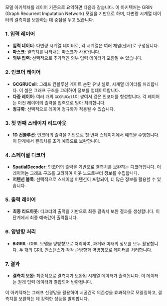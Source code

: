 모델 아키텍처를 레이어 기준으로 요약하면 다음과 같습니다. 이 아키텍처는 GRIN (Graph Recurrent Imputation Network) 모델을 기반으로 하며, 다변량 시계열 데이터의 결측치를 보완하는 데 중점을 두고 있습니다.

### 1. **입력 레이어**

- **입력 데이터**: 다변량 시계열 데이터로, 각 시계열은 여러 채널(센서)로 구성됩니다.
- **마스크**: 결측치를 나타내는 마스크가 사용됩니다.
- **외부 입력**: 선택적으로 추가적인 외부 입력 데이터가 포함될 수 있습니다.

### 2. **인코더 레이어**

- **GCGRUCell**: 그래프 컨볼루션 게이트 순환 유닛 셀로, 시계열 데이터를 처리합니다. 이 셀은 그래프 구조를 고려하여 정보를 업데이트합니다.
- **다중 레이어**: 여러 개의 `GCGRUCell`이 쌓여서 깊은 인코더를 형성합니다. 각 레이어는 이전 레이어의 출력을 입력으로 받아 처리합니다.
- **정규화**: 선택적으로 레이어 정규화가 적용될 수 있습니다.

### 3. **첫 번째 스테이지 리드아웃**

- **1D 컨볼루션**: 인코더의 출력을 기반으로 첫 번째 스테이지에서 예측을 수행합니다. 이 단계에서 결측치를 초기 예측으로 보완합니다.

### 4. **스페이셜 디코더**

- **SpatialDecoder**: 인코더의 출력을 기반으로 결측치를 보완하는 디코더입니다. 이 레이어는 그래프 구조를 고려하여 이웃 노드로부터 정보를 수집합니다.
- **어텐션 블록**: 선택적으로 스페이셜 어텐션이 포함되어, 더 많은 정보를 활용할 수 있습니다.

### 5. **출력 레이어**

- **최종 리드아웃**: 디코더의 출력을 기반으로 최종 결측치 보완 결과를 생성합니다. 이 단계에서 최종 예측값이 출력됩니다.

### 6. **양방향 처리**

- **BiGRIL**: GRIL 모델을 양방향으로 처리하여, 과거와 미래의 정보를 모두 활용합니다. 두 개의 GRIL 인스턴스가 각각 순방향과 역방향으로 데이터를 처리합니다.

### 7. **결과**

- **결측치 보완**: 최종적으로 결측치가 보완된 시계열 데이터가 출력됩니다. 이 데이터는 원래 입력 데이터와 결합되어 반환됩니다.

이 아키텍처는 그래프 신경망을 활용하여 시공간적 의존성을 효과적으로 모델링하고, 결측치를 보완하는 데 강력한 성능을 발휘합니다.
